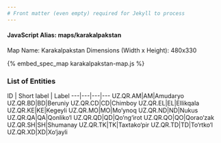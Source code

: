 ```yaml
---
# Front matter (even empty) required for Jekyll to process
---
```


#### JavaScript Alias: maps/karakalpakstan

Map Name: Karakalpakstan
Dimensions (Width x Height): 480x330





{% embed_spec_map karakalpakstan-map.js %}

### List of Entities

ID | Short label | Label
---|---|---|---
UZ.QR.AM|AM|Amudaryo
UZ.QR.BD|BD|Beruniy
UZ.QR.CD|CD|Chimboy
UZ.QR.EL|EL|Ellikqala
UZ.QR.KE|KE|Kegeyli
UZ.QR.MO|MO|Mo‘ynoq
UZ.QR.ND|ND|Nukus
UZ.QR.QA|QA|Qonliko‘l
UZ.QR.QD|QD|Qo‘ng‘irot
UZ.QR.QO|QO|Qorao‘zak
UZ.QR.SH|SH|Shumanay
UZ.QR.TK|TK|Taxtako‘pir
UZ.QR.TD|TD|To‘rtko‘l
UZ.QR.XD|XD|Xo‘jayli